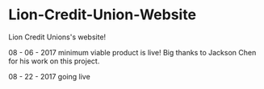 # Lion-Credit-Union-Website
Lion Credit Unions's website!

08 - 06 - 2017 minimum viable product is live! Big thanks to Jackson Chen for his work on this project.

08 - 22 - 2017 going live
